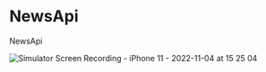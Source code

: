 # NewsApi
NewsApi


![Simulator Screen Recording - iPhone 11 - 2022-11-04 at 15 25 04](https://user-images.githubusercontent.com/61151141/199972255-c33b6bf6-5950-4606-b811-8d1e8a15268b.gif)
